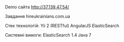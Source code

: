 Demo сайта
http://37.139.47.54/

Завдання hireukrainians.com.ua

Стек технологій:
Yii 2 (RESTful)
AngularJS
ElasticSearch

Системні вимоги:
ElasticSearch 1.4
Java 7